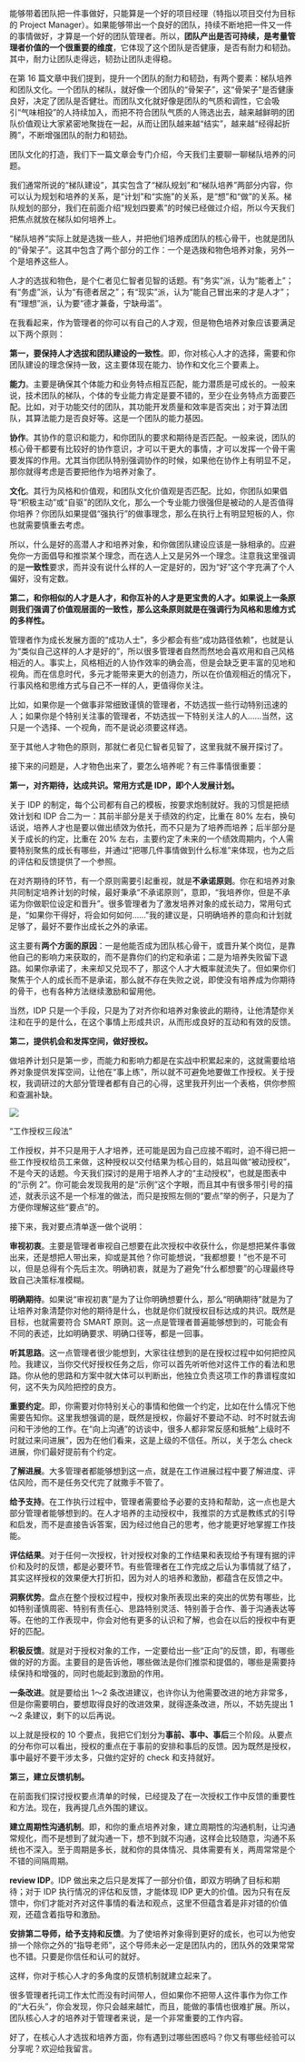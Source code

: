 能够带着团队把一件事做好，只能算是一个好的项目经理（特指以项目交付为目标的 Project Manager）。如果能够带出一个良好的团队，持续不断地把一件又一件的事情做好，才算是一个好的团队管理者。所以，**团队产出是否可持续，是考量管理者价值的一个很重要的维度**，它体现了这个团队是否健康，是否有耐力和韧劲。其中，耐力让团队走得远，韧劲让团队走得稳。

在第 16 篇文章中我们提到，提升一个团队的耐力和韧劲，有两个要素：梯队培养和团队文化。一个团队的梯队，就好像一个团队的“骨架子”，这“骨架子”是否健康良好，决定了团队是否健壮。而团队文化就好像是团队的气质和调性，它会吸引“气味相投”的人持续加入，而把不符合团队气质的人筛选出去，越来越鲜明的团队价值观让大家紧密地聚拢在一起，从而让团队越来越“结实”，越来越“经得起折腾”，不断增强团队的耐力和韧劲。

团队文化的打造，我们下一篇文章会专门介绍，今天我们主要聊一聊梯队培养的问题。

我们通常所说的“梯队建设”，其实包含了“梯队规划”和“梯队培养”两部分内容，你可以认为规划和培养的关系，是“计划”和“实施”的关系，是“想”和“做”的关系。梯队规划的部分，我们在前面介绍“规划四要素”的时候已经做过介绍，所以今天我们把焦点就放在梯队如何培养上。

“梯队培养”实际上就是选拨一些人，并把他们培养成团队的核心骨干，也就是团队的“骨架子”。这其中包含了两个部分的工作：一个是选拨和物色培养对象，另外一个是培养这些人。

人才的选拔和物色，是个仁者见仁智者见智的话题。有“务实”派，认为“能者上”；有“务虚”派，认为“有德者居之”；有“现实”派，认为“能自己冒出来的才是人才”；有“理想”派，认为要“德才兼备，宁缺毋滥”。

在我看起来，作为管理者的你可以有自己的人才观，但是物色培养对象应该要满足以下两个原则：

**第一，要保持人才选拔和团队建设的一致性**。即，你对核心人才的选择，需要和你团队建设的理念保持一致，这主要体现在能力、协作和文化三个要素上。

**能力**。主要是确保其个体能力和业务特点相互匹配，能力潜质是可成长的。一般来说，技术团队的梯队，个体的专业能力肯定是要不错的，至少在业务特点方面要匹配。比如，对于功能交付的团队，其功能开发质量和效率是否突出；对于算法团队，其算法能力是否良好等。这是一个团队的能力基因。

**协作**。其协作的意识和能力，和你团队的要求和期待是否匹配。一般来说，团队的核心骨干都要有比较好的协作意识，才可以干更大的事情，才可以发挥一个骨干需要发挥的作用。尤其当你团队特别强调协作的时候，如果他在协作上有明显不足，那你就得考虑是否要把他作为培养对象了。

**文化**。其行为风格和价值观，和团队文化价值观是否匹配。比如，你团队如果倡导“积极主动”或“自驱”的团队文化，那么一个专业能力很强但是被动的人是否值得你培养？你团队如果提倡“强执行”的做事理念，那么在执行上有明显短板的人，你也就需要慎重去考虑。

所以，什么是好的高潜人才和培养对象，和你做团队建设应该是一脉相承的。应避免你一方面倡导和推崇某个理念，而在选人上又是另外一个理念。注意我这里强调的是**一致性**要求，而并没有说什么样的人一定是好的，因为“好”这个字充满了个人偏好，没有定数。

**第二，和你相似的人才是人才，和你互补的人才是更宝贵的人才。如果说上一条原则我们强调了价值观层面的一致性，那么这条原则就是在强调行为风格和思维方式的多样性。**

管理者作为成长发展方面的“成功人士”，多少都会有些“成功路径依赖”，也就是认为“类似自己这样的人才是好的”，所以很多管理者自然而然地会喜欢用和自己风格相近的人。事实上，风格相近的人协作效率的确会高，但是会缺乏更丰富的见地和视角。而在信息时代，多元才能带来更大的创造力，所以在价值观相近的情况下，行事风格和思维方式与自己不一样的人，更值得你关注。

比如，如果你是一个做事非常细致谨慎的管理者，不妨选拔一些行动特别迅速的人；如果你是个特别关注事的管理者，不妨选拔一下特别关注人的人……当然，这只是一个选择、一个视角，而不是说必须要这样选。

至于其他人才物色的原则，那就仁者见仁智者见智了，这里我就不展开探讨了。

接下来的问题是，人才物色出来了，要怎么培养呢？有三件事情很重要：

**第一，对齐期待，达成共识。常用方式是 IDP，即个人发展计划。**

关于 IDP 的制定，每个公司都有自己的模板，按要求炮制就好。我的习惯是把绩效计划和 IDP 合二为一：其前半部分是关于绩效的约定，比重在 80% 左右，换句话说，培养人才也是要以做出绩效为依托，而不只是为了培养而培养；后半部分是关于成长的约定，比重在 20% 左右，主要约定了未来的一个绩效周期内，个人需要特别聚焦的成长有哪些，并通过“把哪几件事情做到什么标准”来体现，也为之后的评估和反馈提供了一个参照。

在对齐期待的环节，有一个原则需要引起重视，就是**不承诺原则**。你在和培养对象共同制定培养计划的时候，最好秉承“不承诺原则”，意即，“我培养你，但是不承诺为你做职位设定和晋升”。很多管理者为了激发培养对象的成长动力，常用句式是，“如果你干得好，将会如何如何……”我的建议是，只明确培养的意向和计划就足够了，最好不要作出成长之外的承诺。

这主要有**两个方面的原因**：一是他能否成为团队核心骨干，或晋升某个岗位，是靠他自己的影响力来获取的，而不是靠你们的约定和承诺；二是为培养失败留下退路。如果你承诺了，未来却又兑现不了，那这个人才大概率就流失了。但如果你们聚焦于个人的成长而不是承诺，那么就不存在失败之说，即使没有培养成为你期待的骨干，也有各种方法继续激励和留用他。

当然，IDP 只是一个手段，只是为了对齐你和培养对象彼此的期待，让他清楚你关注和在乎的是什么，在这个事情上形成共识，从而形成良好的互动和有效的反馈。

**第二，提供机会和发挥空间，做好授权。**

做培养计划只是第一步，而能力和影响力都是在实战中积累起来的，这就需要给培养对象提供发挥空间，让他在“事上练”，所以就不可避免地要做工作授权。关于授权，我调研过的大部分管理者都有自己的心得，这里我开列出一个表格，供你参照和查漏补缺。

![](assets/21_01.png)

“工作授权三段法”

工作授权，并不只是用于人才培养，还可能是因为自己应接不暇时，迫不得已把一些工作授权给员工来做，这种授权以交付结果为核心目的，姑且叫做“被动授权”，不是今天的话题。今天我们探讨的是用于培养人才的“主动授权”，也就是图表中的“示例 2”。你可能会发现我用的是“示例”这个字眼，而且其中有很多带引号的描述，就表示这不是一个标准的做法，而只是按照左侧的“要点”举的例子，只是为了方便你理解这些“要点”的。

接下来，我对要点清单逐一做个说明：

**审视初衷**。主要是管理者审视自己想要在此次授权中收获什么，你是想把某件事做出来，还是想把人带出来，抑或是其他？你可能想说，“我都想要！”也不是不可以，但是总得有个先后主次。明确初衷，就是为了避免“什么都想要”的心理最终导致自己决策标准模糊。

**明确期待**。如果说“审视初衷”是为了让你明确想要什么，那么“明确期待”就是为了让培养对象清楚你对他的期待是什么，也就是你们就授权目标达成的共识。既然是目标，也就需要符合 SMART 原则。这一点是管理者普遍能够想到的，可能会有不同的表述，比如明确要求、明确口径等，都是一回事。

**听其思路**。这一点管理者很少能想到，大家往往想到的是在授权过程中如何把控风险。我建议，当你交代好授权任务之后，你可以首先听听他对这件工作的看法和思路。你从他的思路和方案中就大体可以判断出，他独立负责这项工作的靠谱程度如何，这不失为风险把控的良方。

**重要约定**。即，你需要对你特别关心的事情和他做一个约定，比如在什么情况下他需要告知你。这里我想强调的是，既然是授权，你最好不要动不动、时不时就去询问和干涉他的工作。在“向上沟通”的访谈中，很多人都非常反感和抵触“上级时不时就过来问进展”，因为在他们看来，这是上级的不信任。所以，关于怎么 check 进展，你们最好提前有个约定。

**了解进展**。大多管理者都能够想到这一点，就是在工作进展过程中要了解进度、评估风险，而不是任务交代完了就撒手不管了。

**给予支持**。在工作执行过程中，管理者需要给予必要的支持和帮助，这一点也是大部分管理者能够想到的。在人才培养的主动授权中，我推崇的方式是教练式的引导和启发，而不是直接告诉答案，因为经过他自己的思考，他才能更好地掌握工作技能。

**评估结果**。对于任何一次授权，针对授权对象的工作结果和表现给予有理有据的评价和及时的反馈，都是必要环节。有些管理者在工作完成之后认为事情就了结了，其实这样授权的效果便大打折扣，因为对人的培养和激励，都蕴含在反馈之中。

**洞察优势**。盘点在整个授权过程中，授权对象所表现出来的突出的优势有哪些，比如特别谨慎周密、特别有责任心、思路特别灵活、特别善于合作、善于沟通表达等等。在他的工作表现中，你会对他有更多的认识和了解，也会在以后的授权中有更好的匹配。

**积极反馈**。就是对于授权对象的工作，一定要给出一些“正向”的反馈，即，有哪些做的好的方面。主要目的是告诉他，哪些做法是你们推崇和提倡的，哪些是需要持续保持和增强的，同时也能起到激励的作用。

**一条改进**。就是要给出 1～2 条改进建议，也许你认为他需要改进的地方非常多，但是你需要明白，要想取得良好的改进效果，就得逐条改进，所以，不妨先提出 1～2 条建议，剩下的以后再说。

以上就是授权的 10 个要点，我把它们划分为**事前、事中、事后**三个阶段。从要点的分布你可以看出，授权的重点在于事前的安排和事后的反馈。因为既然是授权，事中最好不要干涉太多，只做约定好的 check 和支持就好。

**第三，建立反馈机制。**

在前面我们探讨授权要点清单的时候，已经提及了在一次授权工作中反馈的重要性和方法。现在，我再提几点外围的建议。

**建立周期性沟通机制**。即，和你的重点培养对象，建立周期性的沟通机制，让沟通常规化，而不是想到了就沟通一下，想不到就不沟通，这样会比较随意，沟通不系统也不深入。至于周期是多长，就和你的具体情况、具体需要有关，两周常常是个不错的间隔周期。

**review IDP**。IDP 做出来之后只是发挥了一部分价值，即双方明确了目标和期待；对于 IDP 执行情况的评估和反馈，才能体现 IDP 更大的价值。因为只有在反馈中，你们才能对齐对这件事情的看法和观点，这里不但蕴含着是非对错的价值观，还蕴含着指导和激励。

**安排第二导师，给予支持和反馈**。为了使培养对象得到更好的成长，也可以为他安排一个除你之外的“指导老师”，这个导师未必一定是团队内的，团队外的效果常常也不错。只要是你信任和认可的就好。

这样，你对于核心人才的多角度的反馈机制就建立起来了。

很多管理者托词工作太忙而没有时间带人，但如果你不把带人这件事作为你工作的“大石头”，你会发现，你只会越来越忙，而且，能做的事情也很难扩展。所以，团队核心人才的培养对于管理者来说，是一个非常重要的工作内容。

好了，在核心人才选拔和培养方面，你有遇到过哪些困惑吗？你又有哪些经验可以分享呢？欢迎给我留言。